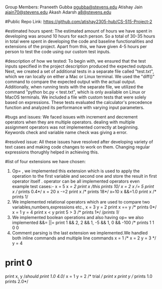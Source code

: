 Group Members: Praneeth Gubba pgubba@stevens.edu Atishay Jain ajain70@stevens.edu Akash Adarsh a8@stevens.edu

#Public Repo Link: https://github.com/atishay2305-hub/CS-515-Project-2

#estimated hours spent: The estimated amount of hours we have spent in developing was around 10 hours for each person. So a total of 30-35 hours in total were spent in developing the code and baseline functionalities and extensions of the project. Apart from this, we have given 4-5 hours per person to test the code using our custom test inputs.

#description of how we tested: To begin with, we ensured that the test inputs specified in the project description produced the expected outputs. Next, we created a set of additional tests in a separate file called "test.txt", which we ran locally on either a Mac or Linux terminal. We used the "diff()" command to compare the expected output with the actual output. Additionally, when running tests with the separate file, we utilized the command "python bc.py < test.txt", which is only available on Linux or MacOS terminals. We included a file with custom tests that were solely based on expressions. These tests evaluated the calculator's precedence function and analyzed its performance with varying input parameters.

#bugs and issues: We faced issues with increment and decrement operators when they are multiple operators. dealing with multiple assignment operators was not implemented correctly at beginning. Keywords check and variable name check was giving a error.

#resolved issue: All these issues have resolved after developing variety of text cases and making code changes to work on them. Changing regular expressions thorughly helped in achieving this.

#list of four extensions we have chosen:

1) Op= , we implemented this extension which is used to apply the operation to the first variable and second one and store the result in first operator itself . operator can be all implemented operators even
example test cases:-
x = 5
x *= 2
print x
/*this prints 10*/
x = 2
x /= 5
print x
/* prints 0.4*/
x = 20
x -=2
print x
/* prints 18*/
x=10
x &&=1.0
print x
/* prints 1/
2) We implemented relational operators which are used to compare two variables,numbers,expressions etc.,
x = 3
y = 2
print x == y
/* prints 0*/
x = 1
y = 4
print x < y
print 5 > 3
/* prints 1*/
/*prints 1*/
3) We implemented boolean operations and also having op= we also implemented &&= ||=
print 1 && 2, 2 && 1, -5 && 1, 0 && -100
/* prints 1 1 0 0
4) Comment parsing is the last extension we implemented.We handled both inline commands and multiple line commands
x = 1
/* 
x = 2
y = 3
*/
y = 4
# print 0
print x, y
/*should print 1.0 4.0*/
x = 1
y = 2
/*
trial 
*/
print x 
print y
/* prints 1.0 
prints 2.0*/
